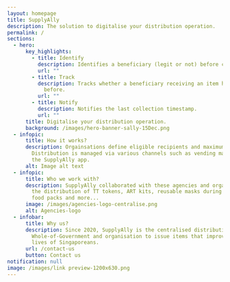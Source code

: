 ```yaml
---
layout: homepage
title: SupplyAlly
description: The solution to digitalise your distribution operation.
permalink: /
sections:
  - hero:
      key_highlights:
        - title: Identify
          description: Identifies a beneficiary (legit or not) before collection.
          url: ""
        - title: Track
          description: Tracks whether a beneficiary receiving an item has received it
            before.
          url: ""
        - title: Notify
          description: Notifies the last collection timestamp.
          url: ""
      title: Digitalise your distribution operation.
      background: /images/hero-banner-sally-15Dec.png
  - infopic:
      title: How it works?
      description: Orgainsations define eligible recipients and maximum items.
        Distribution is managed via various channels such as vending machine or
        the SupplyAlly app.
      alt: Image alt text
  - infopic:
      title: Who we work with?
      description: SupplyAlly collaborated with these agencies and organization for
        the distribution of TT tokens, ART kits, reusable masks during covid-19,
        food packs and more...
      image: /images/agencies-logo-centralise.png
      alt: Agencies-logo
  - infobar:
      title: Why us?
      description: Since 2020, SupplyAlly is the centralised distribution system for
        Whole-of-Government and organisation to issue items that improve the
        lives of Singaporeans.
      url: /contact-us
      button: Contact us
notification: null
image: /images/link preview-1200x630.png
---
```

